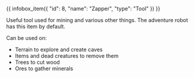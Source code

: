{{ infobox_item({
	"id": 8,
	"name": "Zapper",
	"type": "Tool"
}) }}

Useful tool used for mining and various other things. The adventure robot has this item by default.

Can be used on:
* Terrain to explore and create caves
* Items and dead creatures to remove them
* Trees to cut wood
* Ores to gather minerals
